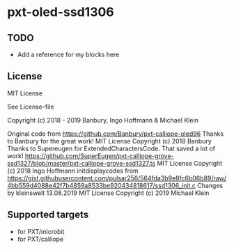 # pxt-oled-ssd1306



## TODO

-  Add a reference for my blocks here


## License

MIT License

See License-file

Copyright (c) 2018 - 2019 Banbury, Ingo Hoffmann & Michael Klein

Original code from https://github.com/Banbury/pxt-calliope-oled96 Thanks to Banbury for the great work!
MIT License Copyright (c) 2018 Banbury
Thanks to Supereugen for ExtendedCharactersCode. That saved a lot of work!
https://github.com/SuperEugen/pxt-calliope-grove-ssd1327/blob/master/pxt-calliope-grove-ssd1327.ts
MIT License Copyright (c) 2018 Ingo Hoffmann
initdisplaycodes from https://gist.githubusercontent.com/pulsar256/564fda3b9e8fc6b06b89/raw/4bb559d4088e42f7b4859a8533be920434818617/ssd1306_init.c
Changes by kleinswelt 13.08.2019
MIT License Copyright (c) 2019 Michael Klein

## Supported targets

* for PXT/microbit
* for PXT/calliope
